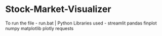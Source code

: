 # Stock-Market-Visualizer
To run the file - run.bat | 
Python Libraries used - 
streamlit
pandas
finplot 
numpy 
matplotlib
plotly 
requests
